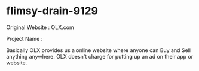 # flimsy-drain-9129

Original Website : OLX.com

Project Name : 

Basically OLX provides us a online website where anyone can Buy and Sell anything anywhere. OLX doesn't charge for putting up an ad on their app or website.

